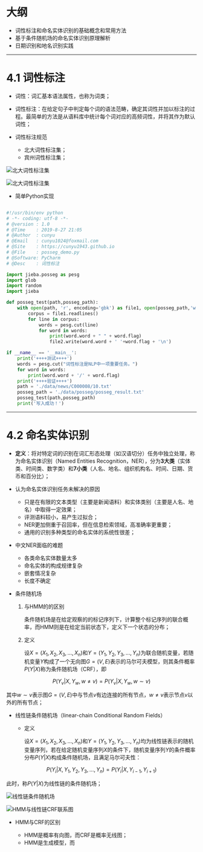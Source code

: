 # 大纲

- 词性标注和命名实体识别的基础概念和常用方法
- 基于条件随机场的命名实体识别原理解析
- 日期识别和地名识别实践

---

# 4.1 词性标注

- 词性：词汇基本语法属性，也称为词类；

- 词性标注：在给定句子中判定每个词的语法范畴，确定其词性并加以标注的过程。最简单的方法是从语料库中统计每个词对应的高频词性，并将其作为默认词性；

- 词性标注规范

	- 北大词性标注集；
	- 宾州词性标注集；

![北大词性标注集](https://i.loli.net/2019/08/27/LQa2YqMGbN58TIs.png)

![北大词性标注集](https://i.loli.net/2019/08/27/2U3ILZXxNTybcPV.png)

- 简单Python实现

```python

#!/usr/bin/env python
# -*- coding: utf-8 -*-
# @version : 1.0
# @Time    : 2019-8-27 21:05
# @Author  : cunyu
# @Email   : cunyu1024@foxmail.com
# @Site    : https://cunyu1943.github.io
# @File    : posseg_demo.py
# @Software: PyCharm
# @Desc    : 词性标注

import jieba.posseg as pesg
import glob
import random
import jieba

def posseg_test(path,posseg_path):
    with open(path, 'r', encoding='gbk') as file1, open(posseg_path,'w',encoding='utf-8') as file2:
        corpus = file1.readlines()
        for line in corpus:
            words = pesg.cut(line)
            for word in words:
                print(word.word + " " + word.flag)
                file2.write(word.word + ' '+word.flag + '\n')

if __name__ == '__main__':
    print('++++测试++++')
    words = pesg.cut("词性标注是NLP中一项重要任务。")
    for word in words:
        print(word.word + '/' + word.flag)
    print('++++验证++++')
    path = './data/news/C000008/10.txt'
    posseg_path = './data/posseg/posseg_result.txt'
    posseg_test(path,posseg_path)
    print('写入成功！')
```

---

# 4.2 命名实体识别

- **定义**：将对特定词的识别在词汇形态处理（如汉语切分）任务中独立处理，称为命名实体识别（Named Entities Recognition，NER），分为**3大类**（实体类、时间类、数字类）和**7小类**（人名、地名、组织机构名、时间、日期、货币和百分比）；

- 认为命名实体识别任务未解决的原因

	- 只是在有限的文本类型（主要是新闻语料）和实体类别（主要是人名、地名）中取得一定效果；
	- 评测语料较小，易产生过拟合；
	- NER更加侧重于召回率，但在信息检索领域，高准确率更重要；
	- 通用的识别多种类型的命名实体的系统性很差；

- 中文NER面临的难题

	- 各类命名实体数量太多
	- 命名实体的构成规律复杂
	- 嵌套情况复杂
	- 长度不确定

- 条件随机场

	1. 与HMM的的区别		

		条件随机场是在给定观察的的标记序列下，计算整个标记序列的联合概率，而HMM则是在给定当前状态下，定义下一个状态的分布；

	2. 定义

		设$X=(X_1,X_2,X_3,…,X_n)$和$Y=(Y_1,Y_2,Y_3,…,Y_n)$为联合随机变量，若随机变量$Y$构成了一个无向图$G=(V,E)$表示的马尔可夫模型，则其条件概率$P(Y|X)$称为条件随机场（CRF），即

$$P(Y_v|X,Y_w,w \not= v)=P(Y_v|X,Y_w,w \sim v)$$

其中$w \sim v$表示图$G=(V,E)$中与节点$v$有边连接的所有节点，$w \not= v$表示节点$v$以外的所有节点；

- 线性链条件随机场（linear-chain Conditional Random Fields）

	- 定义

		设$X=(X_1,X_2,X_3,…,X_n)$和$Y=(Y_1,Y_2,Y_3,…,Y_n)$均为线性链表示的随机变量序列，若在给定随机变量序列$X$的条件下，随机变量序列$Y$的条件概率分布$P(Y|X)$构成条件随机场，且满足马尔可夫性：

$$P(Y_i|X,Y_1,Y_2,Y_3,…,Y_n)=P(Y_i|X,Y_{i-1},Y_{i+1})$$

此时，称$P(Y|X)$为线性链的条件随机场；

![线性链条件随机场](https://i.loli.net/2019/08/28/m5nVYWgbwADlzta.png)

![HMM与线性链CRF联系图](https://i.loli.net/2019/08/28/7Zg4LBIFXxJVljp.png)

- HMM与CRF的区别

	- HMM是概率有向图，而CRF是概率无线图；
	- HMM是生成模型，而

